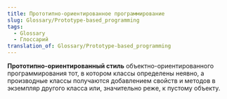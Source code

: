 ```yaml
---
title: Прототипно-ориентированное программирование
slug: Glossary/Prototype-based_programming
tags:
  - Glossary
  - Глоссарий
translation_of: Glossary/Prototype-based_programming
---
```


**Прототипно-ориентированный стиль** объектно-ориентированного программирования тот, в котором классы определены неявно, а производные классы получаются добавлением свойств и методов в экземпляр другого класса или, значительно реже, к пустому объекту.
